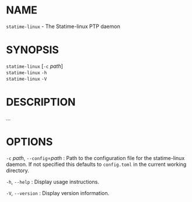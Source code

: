<!-- ---
title: STATIME-LINUX(8) statime 0.1.0 | statime
--- -->

# NAME

`statime-linux` - The Statime-linux PTP daemon

# SYNOPSIS
`statime-linux` [`-c` *path*] \
`statime-linux` `-h` \
`statime-linux` `-V`

# DESCRIPTION

...

# OPTIONS
`-c` *path*, `--config`=*path*
:   Path to the configuration file for the statime-linux daemon. If not
    specified this defaults to `config.toml` in the current working directory.

`-h`, `--help`
:   Display usage instructions.

`-V`, `--version`
:   Display version information.
